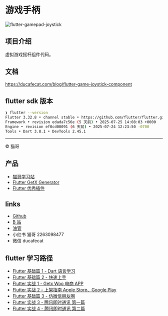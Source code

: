 # 游戏手柄

![flutter-gamepad-joystick](https://files.ducafecat.com:443/docs/2025/07/31/ad7fef638248b7eb205bd96bfd86d879.png)

## 项目介绍

虚拟游戏摇杆组件代码。

## 文档

https://ducafecat.com/blog/flutter-game-joystick-component

## flutter sdk 版本

```sh
❯ flutter --version
Flutter 3.32.8 • channel stable • https://github.com/flutter/flutter.git
Framework • revision edada7c56e (5 天前) • 2025-07-25 14:08:03 +0000
Engine • revision ef0cd00091 (6 天前) • 2025-07-24 12:23:50 -0700
Tools • Dart 3.8.1 • DevTools 2.45.1
```

---

© 猫哥

## 产品

- [猫哥学习站](https://ducafecat.com/)
- [Flutter GetX Generator](https://marketplace.visualstudio.com/items?itemName=ducafecat.getx-template)
- [Flutter 优秀插件](https://flutter.ducafecat.com)

## links

- [Github](https://github.com/ducafecat)
- [B 站](https://space.bilibili.com/404904528)
- [油管](https://www.youtube.com/@ducafecat)
- 小红书 猫哥 2263098477
- 微信 ducafecat

## flutter 学习路径

- [Flutter 基础篇 1 - Dart 语言学习](https://ducafecat.com/course/dart-learn)
- [Flutter 基础篇 2 - 快速上手](https://ducafecat.com/course/flutter-quickstart-learn)
- [Flutter 实战 1 - Getx Woo 电商 APP](https://ducafecat.com/course/flutter-woo-2025)
- [Flutter 实战 2 - 上架指南 Apple Store、Google Play](https://ducafecat.com/course/flutter-upload-apple-google)
- [Flutter 基础篇 3 - 仿微信朋友圈](https://ducafecat.com/course/flutter-wechat)
- [Flutter 实战 3 - 腾讯即时通讯 第一篇](https://ducafecat.com/course/flutter-tim)
- [Flutter 实战 4 - 腾讯即时通讯 第二篇](https://ducafecat.com/course/flutter-tim-s2)
